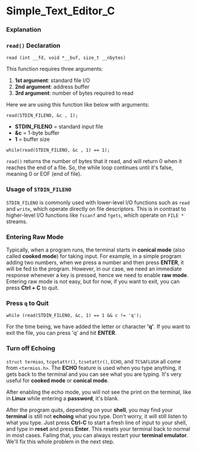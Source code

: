 # Simple_Text_Editor_C

### Explanation

### `read()` Declaration 

`read (int __fd, void *__buf, size_t __nbytes)`

This function requires three arguments:
1. **1st argument**: standard file I/O
2. **2nd argument**: address buffer
3. **3rd argument**: number of bytes required to read

Here we are using this function like below with arguments:

`read(STDIN_FILENO, &c , 1);`

- **STDIN_FILENO** = standard input file
- **&c** = 1-byte buffer 
- **1** = buffer size

`while(read(STDIN_FILENO, &c , 1) == 1);`

`read()` returns the number of bytes that it read, and will return 0 when it reaches the end of a file. So, the while loop continues until it's false, meaning 0 or EOF (end of file).

### Usage of `STDIN_FILENO`

`STDIN_FILENO` is commonly used with lower-level I/O functions such as `read` and `write`, which operate directly on file descriptors. This is in contrast to higher-level I/O functions like `fscanf` and `fgets`, which operate on `FILE *` streams.

### Entering Raw Mode

Typically, when a program runs, the terminal starts in **conical mode** (also called **cooked mode**) for taking input. For example, in a simple program adding two numbers, when we press a number and then press **ENTER**, it will be fed to the program. However, in our case, we need an immediate response whenever a key is pressed, hence we need to enable **raw mode**. Entering raw mode is not easy, but for now, if you want to exit, you can press **Ctrl + C** to quit.

### Press `q` to Quit

`while (read(STDIN_FILENO, &c, 1) == 1 && c != 'q');`

For the time being, we have added the letter or character **'q'**. If you want to exit the file, you can press 'q' and hit **ENTER**.

### Turn off Echoing

`struct termios`, `tcgetattr()`, `tcsetattr()`, `ECHO`, and `TCSAFLUSH` all come from `<termios.h>`. The **ECHO** feature is used when you type anything, it gets back to the terminal and you can see what you are typing. It's very useful for **cooked mode** or **conical mode**.

After enabling the echo mode, you will not see the print on the terminal, like in **Linux** while entering a **password**, it's blank.

After the program quits, depending on your **shell**, you may find your **terminal** is still not **echoing** what you type. Don't worry, it will still listen to what you type. Just press **Ctrl-C** to start a fresh line of input to your shell, and type in **reset** and press **Enter**. This resets your terminal back to normal in most cases. Failing that, you can always restart your **terminal emulator**. We'll fix this whole problem in the next step.
